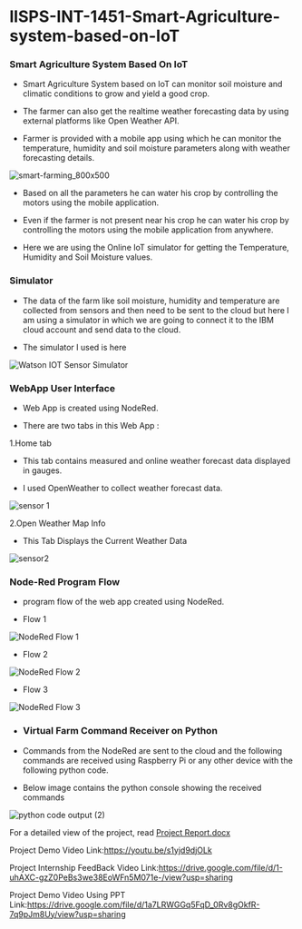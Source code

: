 # llSPS-INT-1451-Smart-Agriculture-system-based-on-IoT
### **Smart Agriculture System Based On IoT**

- Smart Agriculture System based on IoT can monitor soil moisture and climatic conditions to grow and yield a good crop.

- The farmer can also get the realtime weather forecasting data by using external platforms like Open Weather API.

- Farmer is provided with a mobile app using which he can monitor the temperature, humidity and soil moisture parameters along with weather forecasting details.

![smart-farming_800x500](https://user-images.githubusercontent.com/59228357/84514282-624fab80-ace8-11ea-8e56-2933e9f6dd59.jpg)


- Based on all the parameters he can water his crop by controlling the motors using the mobile application.

- Even if the farmer is not present near his crop he can water his crop by controlling the motors using the mobile application from anywhere.

- Here we are using the Online IoT simulator for getting the Temperature, Humidity and Soil Moisture values.

### **Simulator**

- The data of the farm like soil moisture, humidity and temperature are collected from sensors and then need to be sent to the cloud but here I am using a simulator in which we are going to connect it to the IBM cloud account and send data to the cloud.

- The simulator I used is here

![Watson IOT Sensor Simulator](https://user-images.githubusercontent.com/59228357/84513663-65966780-ace7-11ea-8221-6862f57fff25.png)

### **WebApp User Interface**

- Web App is created using NodeRed.

- There are two tabs in this Web App :

1.Home tab

- This tab contains measured and online weather forecast data displayed in gauges.

- I used OpenWeather to collect weather forecast data.

![sensor 1](https://user-images.githubusercontent.com/59228357/84514835-47ca0200-ace9-11ea-9ad0-3254c496030a.png)

2.Open Weather Map Info

- This Tab Displays the Current Weather Data

![sensor2](https://user-images.githubusercontent.com/59228357/84515005-83fd6280-ace9-11ea-9d40-668c8e2f9f7d.png)

### **Node-Red Program Flow**

 
- program flow of the web app created using NodeRed.

- Flow 1

![NodeRed Flow 1](https://user-images.githubusercontent.com/59228357/84515380-05ed8b80-acea-11ea-86be-f4e020f5502e.png)

- Flow 2

![NodeRed Flow 2](https://user-images.githubusercontent.com/59228357/84515417-11d94d80-acea-11ea-825d-ba9356079db6.png)

- Flow 3

![NodeRed Flow 3](https://user-images.githubusercontent.com/59228357/84515469-23225a00-acea-11ea-9f34-d8e04ebd1f45.png)

- ### **Virtual Farm Command Receiver on Python**

- Commands from the NodeRed are sent to the cloud and the following commands are received using Raspberry Pi or any other device with the following python code.

- Below image contains the python console showing the received commands

![python code output (2)](https://user-images.githubusercontent.com/59228357/84515814-975cfd80-acea-11ea-95ef-df4a3e1e6058.png)

For a detailed view of the project, read 
[Project Report.docx](https://github.com/SmartPracticeschool/llSPS-INT-1451-Smart-Agriculture-system-based-on-IoT/files/4771507/Project.Report.docx)




Project Demo Video Link:https://youtu.be/s1yjd9djOLk


Project Internship FeedBack Video Link:https://drive.google.com/file/d/1-uhAXC-gzZ0PeBs3we38EoWFn5M071e-/view?usp=sharing



Project Demo Video Using PPT Link:https://drive.google.com/file/d/1a7LRWGGq5FqD_0Rv8gOkfR-7q9pJm8Uy/view?usp=sharing



